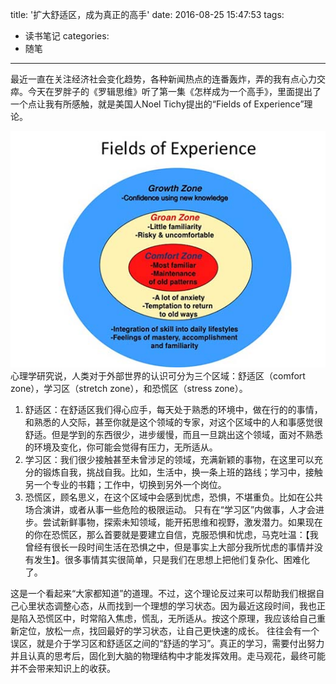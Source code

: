 title: '扩大舒适区，成为真正的高手'
date: 2016-08-25 15:47:53
tags:
- 读书笔记
categories:
- 随笔
---

最近一直在关注经济社会变化趋势，各种新闻热点的连番轰炸，弄的我有点心力交瘁。今天在罗胖子的《罗辑思维》听了第一集《怎样成为一个高手》，里面提出了一个点让我有所感触，就是美国人Noel Tichy提出的“Fields of Experience”理论。

![](images/zones.jpg)
心理学研究说，人类对于外部世界的认识可分为三个区域：舒适区（comfort zone），学习区（stretch zone），和恐慌区（stress zone）。
1. 舒适区：在舒适区我们得心应手，每天处于熟悉的环境中，做在行的的事情，和熟悉的人交际，甚至你就是这个领域的专家，对这个区域中的人和事感觉很舒适。但是学到的东西很少，进步缓慢，而且一旦跳出这个领域，面对不熟悉的环境及变化，你可能会觉得有压力，无所适从。
2. 学习区：我们很少接触甚至未曾涉足的领域，充满新颖的事物，在这里可以充分的锻炼自我，挑战自我。比如，生活中，换一条上班的路线；学习中，接触另一个专业的书籍；工作中，切换到另外一个岗位。
3. 恐慌区，顾名思义，在这个区域中会感到忧虑，恐惧，不堪重负。比如在公共场合演讲，或者从事一些危险的极限运动。
只有在“学习区”内做事，人才会进步。尝试新鲜事物，探索未知领域，能开拓思维和视野，激发潜力。如果现在的你在恐慌区，那么首要就是要建立自信，克服恐惧和忧虑，马克吐温：【我曾经有很长一段时间生活在恐惧之中，但是事实上大部分我所忧虑的事情并没有发生】。很多事情其实很简单，只是我们在思想上把他们复杂化、困难化了。
  
这是一个看起来“大家都知道”的道理。不过，这个理论反过来可以帮助我们根据自己心里状态调整心态，从而找到一个理想的学习状态。因为最近这段时间，我也正是陷入恐慌区中，时常陷入焦虑，慌乱，无所适从。按这个原理，我应该给自己重新定位，放松一点，找回最好的学习状态，让自己更快速的成长。
往往会有一个误区，就是介于学习区和舒适区之间的“舒适的学习”。真正的学习，需要付出努力并且认真的思考后，固化到大脑的物理结构中才能发挥效用。走马观花，最终可能并不会带来知识上的收获。